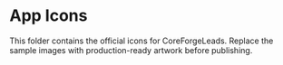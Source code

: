# App Icons

This folder contains the official icons for CoreForgeLeads. Replace the sample images with production-ready artwork before publishing.
